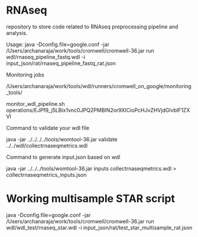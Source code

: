 # RNAseq
repository to store code related to RNAseq preprocessing pipeline and analysis.

Usage: java -Dconfig.file=google.conf -jar /Users/archanaraja/work/tools/cromwell/cromwell-36.jar run wdl/rnaseq_pipeline_fastq.wdl -i input_json/rat/rnaseq_pipeline_fastq_rat.json

Monitoring jobs

/Users/archanaraja/work/tools/wdl/runners/cromwell_on_google/monitoring_tools/

monitor_wdl_pipeline.sh operations/EJPf9_j5LBix1vnc0JPQ2PMBIN2or9XICioPcHJvZHVjdGlvblF1ZXVl


Command to validate your wdl file

java -jar ../../../../tools/womtool-36.jar validate ../../wdl/collectrnaseqmetrics.wdl

Command to generate input.json based on wdl

java -jar ../../../tools/womtool-36.jar inputs collectrnaseqmetrics.wdl > collectrnaseqmetrics_inputs.json

# Working multisample STAR script
java -Dconfig.file=google.conf -jar /Users/archanaraja/work/tools/cromwell/cromwell-36.jar run wdl/wdl_test/rnaseq_star.wdl -i input_json/rat/test_star_multisample_rat.json 
